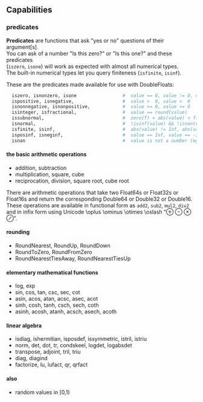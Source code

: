 ## Capabilities


### predicates


__Predicates__ are functions that ask "yes or no" questions of their argument[s].      
You can ask of a number "Is this zero?" or "Is this one?" and these predicates    
(`iszero`, `isone`) will work as expected with almost all numerical types.    
The built-in numerical types let you query finiteness (`isfinite`, `isinf`).    

These are the predicates made available for use with DoubleFloats:    
```julia
  iszero, isnonzero, isone                 #  value == 0, value != 0, value == 1
  ispositive, isnegative,                  #  value >  0, value <  0
  isnonnegative, isnonpositive,            #  value >= 0, value <= 0   
  isinteger, isfractional,                 #  value == round(value)
  issubnormal,                             #  zero(T) < abs(value) < floatmin(T)
  isnormal,                                #  !isinf(value) && !isnan(value) && !issubnormal(value)
  isfinite, isinf,                         #  abs(value) != Inf, abs(value) == Inf
  isposinf, isneginf,                      #  value == Inf, value == -Inf
  isnan                                    #  value is not a number (eg 0/0)
```    


#### the basic arithmetic operations
- addition, subtraction 
- multiplication, square, cube
- reciprocation, division, square root, cube root

There are arithmetic operations that take two Float64s or Float32s or Float16s and return the corresponding Double64 or Double32 or Double16.  These operations are available in functional form as `add2`, `sub2`, `mul2`, `div2` and in infix form using Unicode \oplus \ominus \otimes \oslash "⊕ ⊖ ⊗ ⊘".

#### rounding
- RoundNearest, RoundUp, RoundDown
- RoundToZero, RoundFromZero
- RoundNearestTiesAway, RoundNearestTiesUp

#### elementary mathematical functions
 - log, exp
 - sin, cos, tan, csc, sec, cot
 - asin, acos, atan, acsc, asec, acot
 - sinh, cosh, tanh, csch, sech, coth
 - asinh, acosh, atanh, acsch, asech, acoth

#### linear algebra
 - isdiag, ishermitian, isposdef, issymmetric, istril, istriu
 - norm, det, dot, tr, condskeel, logdet, logabsdet
 - transpose, adjoint, tril, triu
 - diag, diagind
 - factorize, lu, lufact, qr, qrfact
 
#### also
 - random values in [0,1)
 
